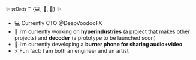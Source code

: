 ✨ 𝔭𝔯0𝔳𝔠𝔱𝔯 ™ {💻, 🍿, 🥃} ✨

- 💻 Currently CTO @DeepVoodooFX
- 🔭 I’m currently working on **hyperindustries** (a project that makes other projects) and **decoder** (a prototype to be launched soon)
- 🌱 I’m currently developing a **burner phone for sharing audio+video**
- ⚡ Fun fact: I am both an engineer and an artist


<!--
**tmohn/tmohn** is a ✨ _special_ ✨ repository because its `README.md` (this file) appears on your GitHub profile.

Here are some ideas to get you started:

- 🔭 I’m currently working on ...
- 🌱 I’m currently learning ...
- 👯 I’m looking to collaborate on ...
- 🤔 I’m looking for help with ...
- 💬 Ask me about ...
- 📫 How to reach me: ...
- 😄 Pronouns: ...
- ⚡ Fun fact: ...
-->
